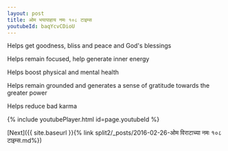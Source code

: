 ```yaml
---
layout: post
title: ओम भयापाहाय नमः १०८ टाइम्स
youtubeId: baqYcvCDioU
---
```

 
 
Helps get goodness, bliss and peace and God's blessings
 
Helps remain focused, help generate inner energy 
 
Helps boost physical and mental health 
 
Helps remain grounded and generates a sense of gratitude towards the greater power 
 
Helps reduce bad karma
 
 
 
 


{% include youtubePlayer.html id=page.youtubeId %}
 
[Next]({{ site.baseurl }}{% link  split2/_posts/2016-02-26-ओम विराटाच्या नमः १०८ टाइम्स.md%})
 
